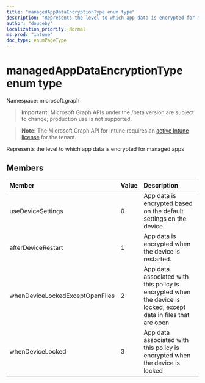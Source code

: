 ```yaml
---
title: "managedAppDataEncryptionType enum type"
description: "Represents the level to which app data is encrypted for managed apps"
author: "dougeby"
localization_priority: Normal
ms.prod: "intune"
doc_type: enumPageType
---
```


# managedAppDataEncryptionType enum type

Namespace: microsoft.graph

> **Important:** Microsoft Graph APIs under the /beta version are subject to change; production use is not supported.

> **Note:** The Microsoft Graph API for Intune requires an [active Intune license](https://go.microsoft.com/fwlink/?linkid=839381) for the tenant.

Represents the level to which app data is encrypted for managed apps

## Members
|Member|Value|Description|
|:---|:---|:---|
|useDeviceSettings|0|App data is encrypted based on the default settings on the device.|
|afterDeviceRestart|1|App data is encrypted when the device is restarted.|
|whenDeviceLockedExceptOpenFiles|2|App data associated with this policy is encrypted when the device is locked, except data in files that are open|
|whenDeviceLocked|3|App data associated with this policy is encrypted when the device is locked|





